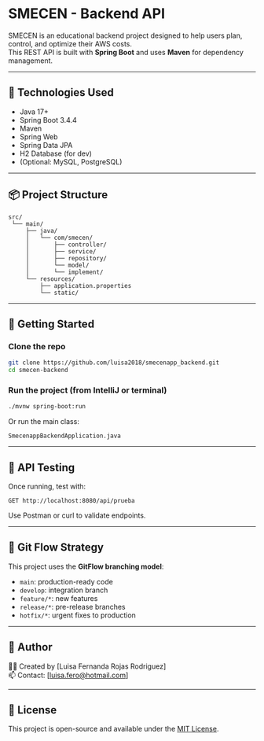 
# SMECEN - Backend API

SMECEN is an educational backend project designed to help users plan, control, and optimize their AWS costs.  
This REST API is built with **Spring Boot** and uses **Maven** for dependency management.

---

## 🚀 Technologies Used

- Java 17+
- Spring Boot 3.4.4
- Maven
- Spring Web
- Spring Data JPA
- H2 Database (for dev)
- (Optional: MySQL, PostgreSQL)

---

## 📦 Project Structure

```
src/
 └── main/
     ├── java/
     │   └── com/smecen/
     │       ├── controller/
     │       ├── service/
     │       ├── repository/
     │       └── model/
     │       └── implement/        
     └── resources/
         ├── application.properties
         └── static/
```

---

## 🔧 Getting Started

### Clone the repo

```bash
git clone https://github.com/luisa2018/smecenapp_backend.git
cd smecen-backend
```

### Run the project (from IntelliJ or terminal)

```bash
./mvnw spring-boot:run
```

Or run the main class:
```
SmecenappBackendApplication.java
```

---

## 🧪 API Testing

Once running, test with:
```
GET http://localhost:8080/api/prueba
```

Use Postman or curl to validate endpoints.

---

## 🧠 Git Flow Strategy

This project uses the **GitFlow branching model**:
- `main`: production-ready code
- `develop`: integration branch
- `feature/*`: new features
- `release/*`: pre-release branches
- `hotfix/*`: urgent fixes to production

---

## 📌 Author

👩‍💻 Created by [Luisa Fernanda Rojas Rodriguez]  
📫 Contact: [luisa.fero@hotmail.com]

---

## 📄 License

This project is open-source and available under the [MIT License](LICENSE).
